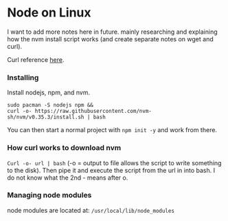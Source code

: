 # Node on Linux

I want to add more notes here in future. mainly researching and explaining how the nvm install script works (and create separate notes on wget and curl).

Curl reference [here](https://curl.haxx.se/docs/httpscripting.html).

### Installing

Install nodejs, npm, and nvm.

```none
sudo pacman -S nodejs npm &&
curl -o- https://raw.githubusercontent.com/nvm-sh/nvm/v0.35.3/install.sh | bash
```

You can then start a normal project with `npm init -y` and work from there.

### How curl works to download nvm

`Curl -o- url | bash` (-o = output to file allows the script to write something to the disk). Then pipe it and execute the script from the url in into bash. I do not know what the 2nd - means after o.

### Managing node modules

node modules are located at: ```/usr/local/lib/node_modules```
